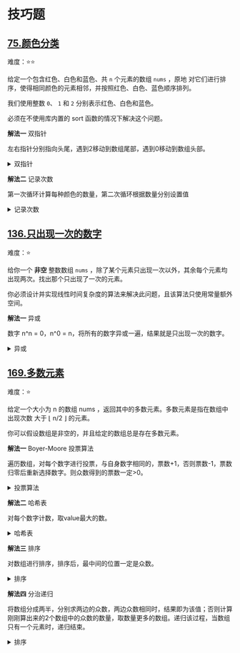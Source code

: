 # 技巧题

## [75.颜色分类](https://leetcode.cn/problems/sort-colors/description)

难度：⭐️⭐️

给定一个包含红色、白色和蓝色、共 `n` 个元素的数组 `nums` ，原地 对它们进行排序，使得相同颜色的元素相邻，并按照红色、白色、蓝色顺序排列。

我们使用整数 `0`、 `1` 和 `2` 分别表示红色、白色和蓝色。

必须在不使用库内置的 sort 函数的情况下解决这个问题。

**解法一** 双指针

左右指针分别指向头尾，遇到2移动到数组尾部，遇到0移动到数组头部。

<details>
  <summary>双指针</summary>

  ```java
    public void sortColors(int[] nums) {
        int p0 = 0;
        int p2 = nums.length - 1;
        for (int i = 0; i <= p2; i++) {
            while (i <= p2 && nums[i] == 2) {
                int temp = nums[p2];
                nums[p2] = nums[i];
                nums[i] = temp;
                p2--;
            }
            if (nums[i] == 0) {
                int temp = nums[p0];
                nums[p0] = nums[i];
                nums[i] = temp;
                p0++;
            }
        }
    }
  ```
</details>

**解法二** 记录次数

第一次循环计算每种颜色的数量，第二次循环根据数量分别设置值

<details>
  <summary>记录次数</summary>

  ```java
  public void sortColors(int[] nums) {
        int r = 0;
        int w = 0;
        int b = 0;
        for (int i = 0; i < nums.length; i++) {
            if (nums[i] == 0) {
                r++;
            } else if (nums[i] == 1) {
                w++;
            } else {
                b++;
            }
        }
        int rw = r + w;
        for (int i = 0; i < nums.length; i++) {
            if (i < r) {
                nums[i] = 0;
            } else if (i < rw) {
                nums[i] = 1;
            } else {
                nums[i] = 2;
            }
        }
    }

  ```
</details>

## [136.只出现一次的数字](https://leetcode.cn/problems/single-number)

难度：⭐️

给你一个 **非空** 整数数组 `nums` ，除了某个元素只出现一次以外，其余每个元素均出现两次。找出那个只出现了一次的元素。

你必须设计并实现线性时间复杂度的算法来解决此问题，且该算法只使用常量额外空间。

**解法一** 异或

数字 n^n = 0，n^0 = n，将所有的数字异或一遍，结果就是只出现一次的数字。

<details>
  <summary>异或</summary>

  ```java
    public int singleNumber(int[] nums) {
        int ans = 0;
        for (int i = nums.length; i > 0; i--) {
            ans ^= nums[i-1];
        }
        return ans;
    }
  ```
</details>

## [169.多数元素](https://leetcode.cn/problems/majority-element)

难度：⭐️

给定一个大小为 n 的数组 nums ，返回其中的多数元素。多数元素是指在数组中出现次数 大于 ⌊ n/2 ⌋ 的元素。

你可以假设数组是非空的，并且给定的数组总是存在多数元素。

**解法一** Boyer-Moore 投票算法

遍历数组，对每个数字进行投票，与自身数字相同的，票数+1，否则票数-1，票数归零后重新选择数字。则众数得到的票数一定>0。

<details>
  <summary>投票算法</summary>

  ```java
    public int majorityElement(int[] nums) {
        int candidate = nums[0];
        int votes = 1;
        for (int i = 1; i < nums.length; i++) {
            if (votes <= 0) {
                candidate = nums[i];
                votes++;
            } else if (nums[i] == candidate) {
                votes++;
            } else {
                votes--;
            }
        }
        return candidate;
    }
  ```
</details>

**解法二** 哈希表

对每个数字计数，取value最大的数。

<details>
  <summary>哈希表</summary>

  ```java
   public int majorityElement(int[] nums) {
        Map<Integer, Integer> map = new HashMap<>();
        for (int num : nums) {
            map.put(num, map.getOrDefault(num, 0) + 1);
        }
        for (Map.Entry<Integer, Integer> entry : map.entrySet()) {
            if (entry.getValue() > nums.length / 2) {
                return entry.getKey();
            }
        }
        return -1;
    }
  ```
</details>

**解法三** 排序

对数组进行排序，排序后，最中间的位置一定是众数。

<details>
  <summary>排序</summary>

  ```java
    public int majorityElement(int[] nums) {
        Arrays.sort(nums);
        return nums[nums.length / 2];
    }
  ```
</details>

**解法四** 分治递归

将数组分成两半，分别求两边的众数，两边众数相同时，结果即为该值；否则计算刚刚算出来的2个数组中的众数的数量，取数量更多的数组。递归该过程，当数组只有一个元素时，递归结束。

<details>
  <summary>排序</summary>

  ```java
    public int majorityElement(int[] nums) {
        return majority(nums, 0, nums.length);
    }

    private int majority(int[] nums, int start, int end) {
        if (end - start == 1) {
            return nums[start];
        }
        int mid = start + (end - start) / 2;
        int left = majority(nums, start, mid);
        int right = majority(nums, mid, end);
        if (left == right) {
            return left;
        }
        int leftCount = count(nums, start, end, left);
        int rightCount = count(nums, start, end, right);
        if (leftCount < rightCount) {
            return right;
        } else {
            return left;
        }

    }

    private int count(int[] nums, int start, int end, int target) {
        int count = 0;
        for (int i = start; i < end; i++) {
            if (nums[i] == target) {
                count++;
            }
        }
        return count;
    }
  ```
</details>
